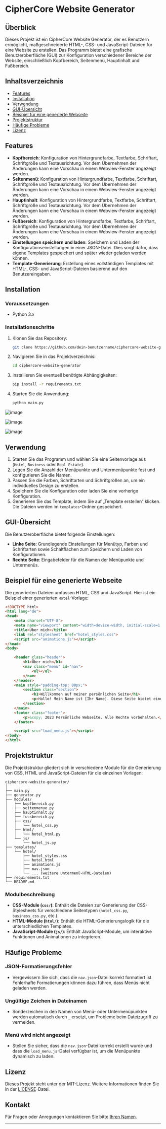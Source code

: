 # CipherCore Website Generator

## Überblick

Dieses Projekt ist ein CipherCore Website Generator, der es Benutzern ermöglicht, maßgeschneiderte HTML-, CSS- und JavaScript-Dateien für eine Website zu erstellen. Das Programm bietet eine grafische Benutzeroberfläche (GUI) zur Konfiguration verschiedener Bereiche der Website, einschließlich Kopfbereich, Seitenmenü, Hauptinhalt und Fußbereich.

## Inhaltsverzeichnis

- [Features](#features)
- [Installation](#installation)
- [Verwendung](#verwendung)
- [GUI-Übersicht](#gui-%C3%BCbersicht)
- [Beispiel für eine generierte Webseite](#beispiel-f%C3%BCr-eine-generierte-webseite)
- [Projektstruktur](#projektstruktur)
- [Häufige Probleme](#h%C3%A4ufige-probleme)
- [Lizenz](#lizenz)

## Features

- **Kopfbereich**: Konfiguration von Hintergrundfarbe, Textfarbe, Schriftart, Schriftgröße und Textausrichtung. Vor dem Übernehmen der Änderungen kann eine Vorschau in einem Webview-Fenster angezeigt werden.
- **Seitenmenü**: Konfiguration von Hintergrundfarbe, Textfarbe, Schriftart, Schriftgröße und Textausrichtung. Vor dem Übernehmen der Änderungen kann eine Vorschau in einem Webview-Fenster angezeigt werden.
- **Hauptinhalt**: Konfiguration von Hintergrundfarbe, Textfarbe, Schriftart, Schriftgröße und Textausrichtung. Vor dem Übernehmen der Änderungen kann eine Vorschau in einem Webview-Fenster angezeigt werden.
- **Fußbereich**: Konfiguration von Hintergrundfarbe, Textfarbe, Schriftart, Schriftgröße und Textausrichtung. Vor dem Übernehmen der Änderungen kann eine Vorschau in einem Webview-Fenster angezeigt werden.
- **Einstellungen speichern und laden**: Speichern und Laden der Konfigurationseinstellungen in einer JSON-Datei. Dies sorgt dafür, dass eigene Templates gespeichert und später wieder geladen werden können.
- **Template-Generierung**: Erstellung eines vollständigen Templates mit HTML-, CSS- und JavaScript-Dateien basierend auf den Benutzereingaben.

## Installation

### Voraussetzungen

- Python 3.x

### Installationsschritte

1. Klonen Sie das Repository:
    ```bash
    git clone https://github.com/dein-benutzername/ciphercore-website-generator.git
    ```

2. Navigieren Sie in das Projektverzeichnis:
    ```bash
    cd ciphercore-website-generator
    ```

3. Installieren Sie eventuell benötigte Abhängigkeiten:
    ```bash
    pip install -r requirements.txt
    ```

4. Starten Sie die Anwendung:
    ```bash
    python main.py
    ```

![image](https://github.com/user-attachments/assets/6e38acd7-ef32-4e46-baf2-095a73bc9652)

![image](https://github.com/user-attachments/assets/f48e0d03-5fed-47b9-a657-ce32157e07a9)

![image](https://github.com/user-attachments/assets/da07ea1c-b0d7-4bbe-953d-56aafd1ad1cd)




## Verwendung

1. Starten Sie das Programm und wählen Sie eine Seitenvorlage aus (`Hotel`, `Business` oder `Real Estate`).
2. Legen Sie die Anzahl der Menüpunkte und Untermenüpunkte fest und konfigurieren Sie die Namen.
3. Passen Sie die Farben, Schriftarten und Schriftgrößen an, um ein individuelles Design zu erstellen.
4. Speichern Sie die Konfiguration oder laden Sie eine vorherige Konfiguration.
5. Generieren Sie das Template, indem Sie auf „Template erstellen“ klicken. Die Dateien werden im `templates`-Ordner gespeichert.

## GUI-Übersicht

Die Benutzeroberfläche bietet folgende Einstellungen:

- **Linke Seite**: Grundlegende Einstellungen für Menütyp, Farben und Schriftarten sowie Schaltflächen zum Speichern und Laden von Konfigurationen.
- **Rechte Seite**: Eingabefelder für die Namen der Menüpunkte und Untermenüs.

## Beispiel für eine generierte Webseite

Die generierten Dateien umfassen HTML, CSS und JavaScript. Hier ist ein Beispiel einer generierten `Hotel`-Vorlage:

```html
<!DOCTYPE html>
<html lang="de">
<head>
    <meta charset="UTF-8">
    <meta name="viewport" content="width=device-width, initial-scale=1.0">
    <title>Über mich</title>
    <link rel="stylesheet" href="hotel_styles.css">
    <script src="animations.js"></script>
</head>
<body>

    <header class="header">
        <h1>Über mich</h1>
        <nav class="menu" id="nav">
            <ul></ul>
        </nav>
    </header>
    <main style="padding-top: 80px;">
        <section class="section">
            <h1>Willkommen auf meiner persönlichen Seite</h1>
            <p>Hallo! Mein Name ist [Ihr Name]. Diese Seite bietet einen Einblick in meine Interessen und Projekte.</p>
        </section>
    </main>
    <footer class="footer">
        <p>&copy; 2023 Persönliche Webseite. Alle Rechte vorbehalten.</p>
    </footer>

    <script src="load_menu.js"></script>
</body>
</html>
```

## Projektstruktur

Die Projektstruktur gliedert sich in verschiedene Module für die Generierung von CSS, HTML und JavaScript-Dateien für die einzelnen Vorlagen:

```
ciphercore-website-generator/
│
├── main.py
├── generator.py
├── modules/
│   ├── kopfbereich.py
│   ├── seitenmenue.py
│   ├── hauptinhalt.py
│   ├── fussbereich.py
│   ├── css/
│   │   └── hotel_css.py
│   ├── html/
│   │   └── hotel_html.py
│   └── js/
│       └── hotel_js.py
├── templates/
│   └── hotel/
│       ├── hotel_styles.css
│       ├── hotel.html
│       ├── animations.js
│       ├── nav.json
│       └── ... (weitere Untermenü-HTML-Dateien)
├── requirements.txt
└── README.md
```

### Modulbeschreibung

- **CSS-Module (`css/`)**: Enthält die Dateien zur Generierung der CSS-Stylesheets für verschiedene Seitentypen (`hotel_css.py`, `business_css.py`, etc.).
- **HTML-Module (`html/`)**: Enthält die HTML-Generierungslogik für die unterschiedlichen Templates.
- **JavaScript-Module (`js/`)**: Enthält JavaScript-Module, um interaktive Funktionen und Animationen zu integrieren.

## Häufige Probleme

### JSON-Formatierungsfehler

- Vergewissern Sie sich, dass die `nav.json`-Datei korrekt formatiert ist. Fehlerhafte Formatierungen können dazu führen, dass Menüs nicht geladen werden.

### Ungültige Zeichen in Dateinamen

- Sonderzeichen in den Namen von Menü- oder Untermenüpunkten werden automatisch durch `_` ersetzt, um Probleme beim Dateizugriff zu vermeiden.

### Menü wird nicht angezeigt

- Stellen Sie sicher, dass die `nav.json`-Datei korrekt erstellt wurde und dass die `load_menu.js`-Datei verfügbar ist, um die Menüpunkte dynamisch zu laden.

## Lizenz

Dieses Projekt steht unter der MIT-Lizenz. Weitere Informationen finden Sie in der [LICENSE](LICENSE)-Datei.

## Kontakt

Für Fragen oder Anregungen kontaktieren Sie bitte [Ihren Namen](mailto:ihre-email@example.com).

---
